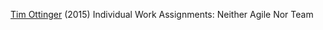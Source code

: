 
[Tim Ottinger](http://agileotter.blogspot.be/2015/04/individual-work-assignments-neither.html)
(2015) Individual Work Assignments: Neither Agile Nor Team

